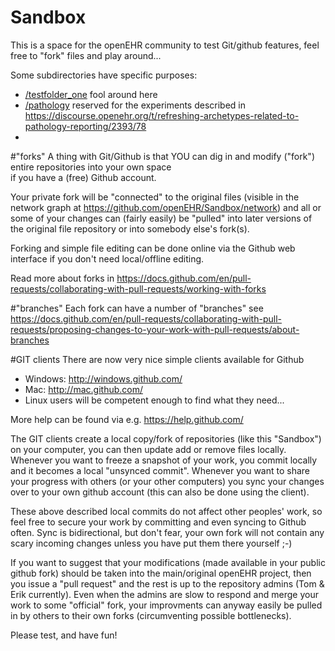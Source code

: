 Sandbox
=======

This is a space for the openEHR community to test Git/github features, feel free to "fork" files and play around...

Some subdirectories have specific purposes:
- [/testfolder_one](https://github.com/openEHR/Sandbox/tree/master/testfolder_one) fool around here
- [/pathology](https://github.com/openEHR/Sandbox/tree/master/pathology) reserved for the experiments described in https://discourse.openehr.org/t/refreshing-archetypes-related-to-pathology-reporting/2393/78
- 

#"forks"
A thing with Git/Github  is that YOU can dig in and modify ("fork") entire repositories into your own space  
if you have a (free) Github account.

Your private fork will be "connected" to the original files (visible in the network graph at
https://github.com/openEHR/Sandbox/network) and all or some of your changes can (fairly easily) 
be "pulled" into later versions of the original file repository or into somebody else's fork(s).

Forking and simple file editing can be done online via the Github web interface if you don't need 
local/offline editing.

Read more about forks in https://docs.github.com/en/pull-requests/collaborating-with-pull-requests/working-with-forks

#"branches"
Each fork can have a number of "branches" see https://docs.github.com/en/pull-requests/collaborating-with-pull-requests/proposing-changes-to-your-work-with-pull-requests/about-branches

#GIT clients
There are now very nice simple clients available for Github
- Windows: http://windows.github.com/
- Mac: http://mac.github.com/
- Linux users will be competent enough to find what they need...

More help can be found via e.g. https://help.github.com/

The GIT clients create a local copy/fork of repositories (like this "Sandbox") on your computer, you can then
update add or remove files locally. Whenever you want to freeze a snapshot of your work, you commit locally and
it becomes a local "unsynced commit". Whenever you want to share your progress with others (or your other 
computers) you sync your changes over to your own github account (this can also be done using the client).

These above described local commits do not affect other peoples' work, so feel free to secure your work by 
committing and even syncing to Github often. Sync is bidirectional, but don't fear, your own fork will not
contain any scary incoming changes unless you have put them there yourself ;-)

If you want to suggest that your modifications (made available in your public github fork) should be taken into
the main/original openEHR project, then you issue a "pull request" and the rest is up to the repository admins
(Tom & Erik currently). Even when the admins are slow to respond and merge your work to some "official" fork,
your improvments can anyway easily be pulled in by others to their own forks (circumventing possible bottlenecks).

Please test, and have fun!
